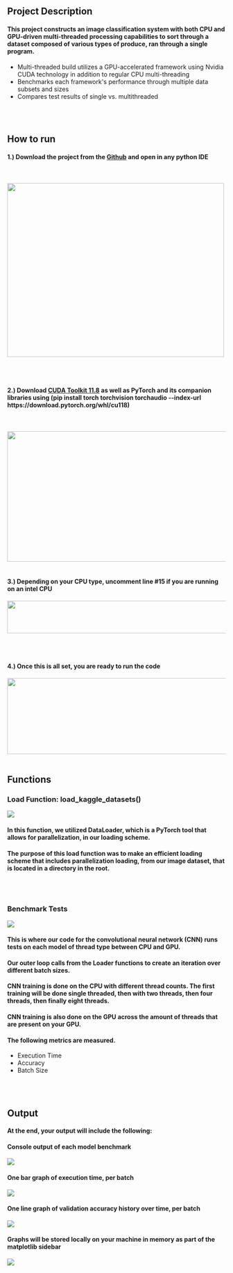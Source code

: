 
## Project Description

<h4>This project constructs an image classification system with both CPU and GPU-driven multi-threaded processing capabilities to sort through a dataset composed of various types of produce, ran through a single program.</h4> 

<ul>
  <li>Multi-threaded build utilizes a GPU-accelerated framework using Nvidia CUDA technology in addition to regular CPU multi-threading</li>
  <li>Benchmarks each framework's performance through multiple data subsets and sizes​</li>
  <li>Compares test results of single vs. multithreaded ​</li>
</ul>

<br><br>

## How to run


<h4> 1.)	Download the project from the <a href= "https://github.com/jacobchung02/produceNet" target="_blank">Github</a> and open in any python IDE </h4>
 <br><br>
  <img src="https://github.com/user-attachments/assets/9e1eba95-fd9e-414b-8c06-b884008c76d1" width="500" height="400"/>

<br><br>


<h4>2.)	Download <a href= "https://developer.nvidia.com/cuda-11-8-0-download-archive" target="_blank">CUDA Toolkit 11.8</a> as well as PyTorch and its companion libraries using (pip install torch torchvision torchaudio --index-url https://download.pytorch.org/whl/cu118)</h4>
<br><br>
  <img src="https://github.com/user-attachments/assets/48a4ff56-4bb3-4cfd-90fb-4f055715174e" width="1100" height="300"/>
<br><br>

<h4>3.)	Depending on your CPU type, uncomment line #15 if you are running on an intel CPU</h4>

<img src="https://github.com/user-attachments/assets/f3ea33d8-8053-488f-9419-674bc1ebb537" width="1100" height="75"/>


<br><br>


<h4>4.)	Once this is all set, you are ready to run the code</h4>

<img src="https://github.com/user-attachments/assets/9bf2bc68-3bd5-44a6-9d3f-feb761219ce0" width="600" height="175"/>
<br><br>

## Functions

<h3><b></b>Load Function: load_kaggle_datasets() </b></h3>
<img src="https://github.com/user-attachments/assets/c894649a-ba78-495a-bf24-7786931bb035"/>
<h4> In this function, we utilized DataLoader, which is a PyTorch tool that allows for parallelization, in our loading scheme.  </h4>
<h4> The purpose of this load function was to make an efficient loading scheme that includes parallelization loading, from our image dataset, that is located in a directory in the root. </h4>

<br><br>

<h3><b></b>Benchmark Tests</b></h3>
<img src="https://github.com/user-attachments/assets/39a1db3e-d4e9-478b-aba8-e42afa0c22bf"/>

<h4> This is where our code for the convolutional neural network (CNN) runs tests on each model of thread type between CPU and GPU. </h4>
<h4>Our outer loop calls from the Loader functions to create an iteration over different batch sizes. </h4>
<h4>CNN training is done on the CPU with different thread counts. The first training will be done single threaded, then with two threads, then four threads, then finally eight threads. </h4>
<h4>CNN training is also done on the GPU across the amount of threads that are present on your GPU.  </h4>
<h4>The following metrics are measured. </h4>
<ul>
  <li>Execution Time </li>
  <li>Accuracy </li>
  <li>Batch Size </li>
</ul>

<br><br>

## Output
<h4>At the end, your output will include the following:</h4>

<h4>Console output of each model benchmark</h4>
<img src="https://github.com/user-attachments/assets/0756906e-5625-4ddb-96f4-6f15b9a0b5f6" /img>
<h4>One bar graph of execution​ time, per batch</h4>
<img src="https://github.com/user-attachments/assets/caa24ca0-f36a-4b86-8ea2-2e76b1cfb0cd"/img>
<h4>One line graph of validation accuracy history over time​, per batch</h4>
<img src="https://github.com/user-attachments/assets/0d163c18-2262-4c24-8e92-61c1c0d60d78"/img>
<h4>Graphs will be stored locally on your machine in memory as part of the matplotlib sidebar</h4>
<img src="https://github.com/user-attachments/assets/6c9b3ce5-30f2-4053-8075-d1c17bbb06f4"/img>





